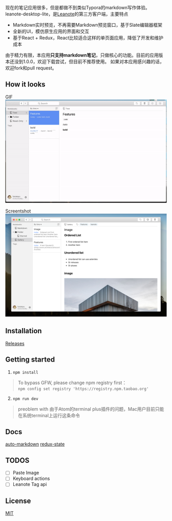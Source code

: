 现在的笔记应用很多，但是都做不到类似Typora的markdown写作体验。
leanote-desktop-lite，是[Leanote](https://github.com/leanote/leanote)的第三方客户端，主要特点

- Markdown实时预览，不再需要Markdown预览窗口，基于Slate编辑器框架
- 全新的UI，模仿原生应用的界面和交互
- 基于React + Redux，React比较适合这样的单页面应用，降低了开发和维护成本

由于精力有限，本应用**只支持markdown笔记**，只做核心的功能。目前的应用版本还没到1.0.0，欢迎下载尝试，但目前不推荐使用。
如果对本应用感兴趣的话，欢迎fork和pull request。

## How it looks

GIF
![screenshot](./docs/screenshot.gif)

Screentshot
![screenshot](./docs/screenshot.png)

## Installation

[Releases](https://github.com/LucasYuNju/leanote-desktop-lite/releases)

## Getting started

1. `npm install`

> To bypass GFW, please change npm registry first：<br>
> `npm config set registry 'https://registry.npm.taobao.org'`

2. `npm run dev`

>  preoblem with 由于Atom的terminal plus插件的问题，Mac用户目前只能在系统terminal上运行这条命令

## Docs

[auto-markdown](docs/auto-markdown.md)
[redux-state](docs/redux-store.md)

## TODOS

- [ ] Paste Image
- [ ] Keyboard actions
- [ ] Leanote Tag api

## License

[MIT](https://github.com/eggjs/egg/blob/master/LICENSE)
